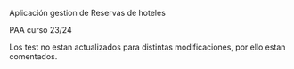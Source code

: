 Aplicación gestion de Reservas de hoteles

PAA curso 23/24


Los test no estan actualizados para distintas modificaciones, por ello estan comentados.
